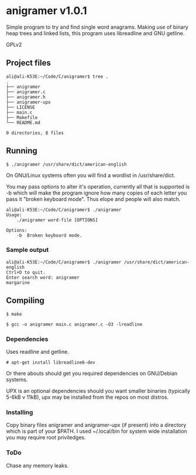 # anigramer v1.0.1

Simple program to try and find single word anagrams. Making use of binary heap trees and linked lists, this program uses libreadline and GNU getline.

GPLv2

## Project files
```
ali@ali-K53E:~/Code/C/anigramer$ tree .
.
├── anigramer
├── anigramer.c
├── anigramer.h
├── anigramer-upx
├── LICENSE
├── main.c
├── Makefile
└── README.md

0 directories, 8 files

```
## Running

```
$ ./anigramer /usr/share/dict/american-english
```

On GNU/Linux systems often you will find a wordlist in /usr/share/dict.

You may pass options to alter it's operation, currently all that is supported is -b which will make the program ignore how many copies of each letter you pass it "broken keyboard mode". Thus elope and people will also match.

```
ali@ali-K53E:~/Code/C/anigramer$ ./anigramer 
Usage:
	./anigramer word-file [OPTIONS]

Options:
	-b	Broken keyboard mode.
```

### Sample output

```
ali@ali-K53E:~/Code/C/anigramer$ ./anigramer /usr/share/dict/american-english 
Ctrl+D to quit.
Enter search word: anigramer
margarine
```

## Compiling

```
$ make
```

```
$ gcc -o anigramer main.c anigramer.c -O3 -lreadline
```

### Dependencies

Uses readline and getline.

```
# apt-get install libreadline6-dev
```

Or there abouts should get you required dependencies on GNU/Debian systems.

UPX is an optional dependencies should you want smaller binaries (typically 5-6kB v 11kB), upx may be installed from the repos on most distros.



### Installing

Copy binary files anigramer and anigramer-upx (if present) into a directory which is part of your $PATH. I used ~/.local/bin for system wide installation you may require root priviledges.

### ToDo

Chase any memory leaks.
